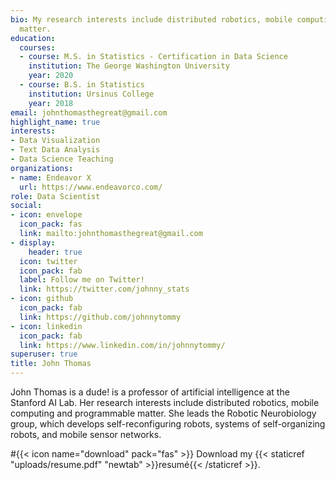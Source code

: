 ```yaml
---
bio: My research interests include distributed robotics, mobile computing and programmable
  matter.
education:
  courses:
  - course: M.S. in Statistics - Certification in Data Science
    institution: The George Washington University
    year: 2020
  - course: B.S. in Statistics
    institution: Ursinus College
    year: 2018
email: johnthomasthegreat@gmail.com
highlight_name: true
interests:
- Data Visualization
- Text Data Analysis
- Data Science Teaching
organizations:
- name: Endeavor X
  url: https://www.endeavorco.com/
role: Data Scientist
social:
- icon: envelope
  icon_pack: fas
  link: mailto:johnthomasthegreat@gmail.com
- display:
    header: true
  icon: twitter
  icon_pack: fab
  label: Follow me on Twitter!
  link: https://twitter.com/johnny_stats
- icon: github
  icon_pack: fab
  link: https://github.com/johnnytommy
- icon: linkedin
  icon_pack: fab
  link: https://www.linkedin.com/in/johnnytommy/
superuser: true
title: John Thomas
---
```


John Thomas is a dude! is a professor of artificial intelligence at the Stanford AI Lab. Her research interests include distributed robotics, mobile computing and programmable matter. She leads the Robotic Neurobiology group, which develops self-reconfiguring robots, systems of self-organizing robots, and mobile sensor networks.


#{{< icon name="download" pack="fas" >}} Download my {{< staticref "uploads/resume.pdf" "newtab" >}}resumé{{< /staticref >}}.